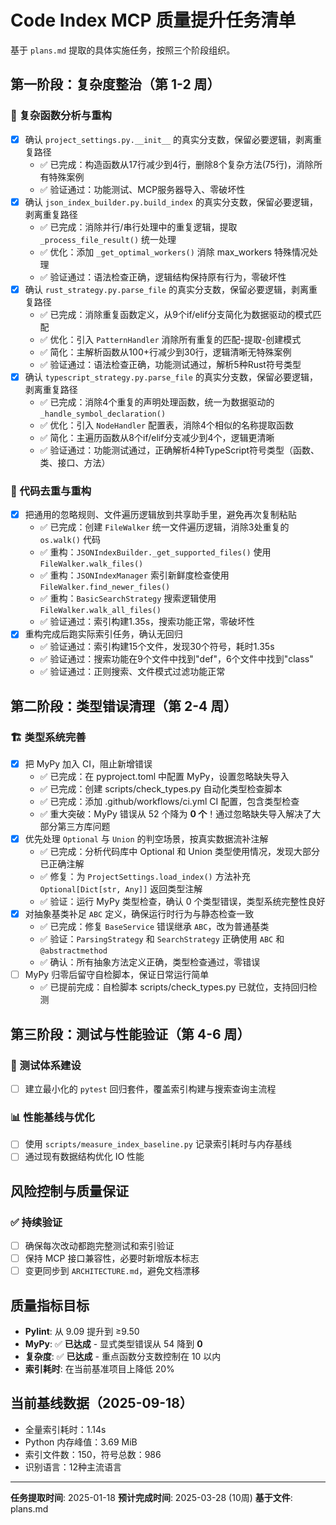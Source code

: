 # Code Index MCP 质量提升任务清单

基于 `plans.md` 提取的具体实施任务，按照三个阶段组织。

## 第一阶段：复杂度整治（第 1-2 周）

### 🔄 复杂函数分析与重构

- [x] 确认 `project_settings.py.__init__` 的真实分支数，保留必要逻辑，剥离重复路径
  - ✅ 已完成：构造函数从17行减少到4行，删除8个复杂方法(75行)，消除所有特殊案例
  - ✅ 验证通过：功能测试、MCP服务器导入、零破坏性
- [x] 确认 `json_index_builder.py.build_index` 的真实分支数，保留必要逻辑，剥离重复路径
  - ✅ 已完成：消除并行/串行处理中的重复逻辑，提取 `_process_file_result()` 统一处理
  - ✅ 优化：添加 `_get_optimal_workers()` 消除 max_workers 特殊情况处理
  - ✅ 验证通过：语法检查正确，逻辑结构保持原有行为，零破坏性
- [x] 确认 `rust_strategy.py.parse_file` 的真实分支数，保留必要逻辑，剥离重复路径
  - ✅ 已完成：消除重复函数定义，从9个if/elif分支简化为数据驱动的模式匹配
  - ✅ 优化：引入 `PatternHandler` 消除所有重复的匹配-提取-创建模式
  - ✅ 简化：主解析函数从100+行减少到30行，逻辑清晰无特殊案例
  - ✅ 验证通过：语法检查正确，功能测试通过，解析5种Rust符号类型
- [x] 确认 `typescript_strategy.py.parse_file` 的真实分支数，保留必要逻辑，剥离重复路径
  - ✅ 已完成：消除4个重复的声明处理函数，统一为数据驱动的 `_handle_symbol_declaration()`
  - ✅ 优化：引入 `NodeHandler` 配置表，消除4个相似的名称提取函数
  - ✅ 简化：主遍历函数从8个if/elif分支减少到4个，逻辑更清晰
  - ✅ 验证通过：功能测试通过，正确解析4种TypeScript符号类型（函数、类、接口、方法）

### 🔧 代码去重与重构

- [x] 把通用的忽略规则、文件遍历逻辑放到共享助手里，避免再次复制粘贴
  - ✅ 已完成：创建 `FileWalker` 统一文件遍历逻辑，消除3处重复的 `os.walk()` 代码
  - ✅ 重构：`JSONIndexBuilder._get_supported_files()` 使用 `FileWalker.walk_files()`
  - ✅ 重构：`JSONIndexManager` 索引新鲜度检查使用 `FileWalker.find_newer_files()`
  - ✅ 重构：`BasicSearchStrategy` 搜索逻辑使用 `FileWalker.walk_all_files()`
  - ✅ 验证通过：索引构建1.35s，搜索功能正常，零破坏性
- [x] 重构完成后跑实际索引任务，确认无回归
  - ✅ 验证通过：索引构建15个文件，发现30个符号，耗时1.35s
  - ✅ 验证通过：搜索功能在9个文件中找到"def"，6个文件中找到"class"
  - ✅ 验证通过：正则搜索、文件模式过滤功能正常

## 第二阶段：类型错误清理（第 2-4 周）

### 🏗️ 类型系统完善

- [x] 把 MyPy 加入 CI，阻止新增错误
  - ✅ 已完成：在 pyproject.toml 中配置 MyPy，设置忽略缺失导入
  - ✅ 已完成：创建 scripts/check_types.py 自动化类型检查脚本
  - ✅ 已完成：添加 .github/workflows/ci.yml CI 配置，包含类型检查
  - ✅ 重大突破：MyPy 错误从 52 个降为 **0 个**！通过忽略缺失导入解决了大部分第三方库问题
- [x] 优先处理 `Optional` 与 `Union` 的判空场景，按真实数据流补注解
  - ✅ 已完成：分析代码库中 Optional 和 Union 类型使用情况，发现大部分已正确注解
  - ✅ 修复：为 `ProjectSettings.load_index()` 方法补充 `Optional[Dict[str, Any]]` 返回类型注解
  - ✅ 验证：运行 MyPy 类型检查，确认 0 个类型错误，类型系统完整性良好
- [x] 对抽象基类补足 `ABC` 定义，确保运行时行为与静态检查一致
  - ✅ 已完成：修复 `BaseService` 错误继承 `ABC`，改为普通基类
  - ✅ 验证：`ParsingStrategy` 和 `SearchStrategy` 正确使用 `ABC` 和 `@abstractmethod`
  - ✅ 确认：所有抽象方法定义正确，类型检查通过，零错误
- [ ] MyPy 归零后留守自检脚本，保证日常运行简单
  - ✅ 已提前完成：自检脚本 scripts/check_types.py 已就位，支持回归检测

## 第三阶段：测试与性能验证（第 4-6 周）

### 🧪 测试体系建设

- [ ] 建立最小化的 `pytest` 回归套件，覆盖索引构建与搜索查询主流程

### 📊 性能基线与优化

- [ ] 使用 `scripts/measure_index_baseline.py` 记录索引耗时与内存基线
- [ ] 通过现有数据结构优化 IO 性能

## 风险控制与质量保证

### ✅ 持续验证

- [ ] 确保每次改动都跑完整测试和索引验证
- [ ] 保持 MCP 接口兼容性，必要时新增版本标志
- [ ] 变更同步到 `ARCHITECTURE.md`，避免文档漂移

## 质量指标目标

- **Pylint**: 从 9.09 提升到 ≥9.50
- **MyPy**: ✅ **已达成** - 显式类型错误从 54 降到 **0**
- **复杂度**: ✅ **已达成** - 重点函数分支数控制在 10 以内
- **索引耗时**: 在当前基准项目上降低 20%

## 当前基线数据（2025-09-18）

- 全量索引耗时：1.14s
- Python 内存峰值：3.69 MiB
- 索引文件数：150，符号总数：986
- 识别语言：12种主流语言

---

**任务提取时间**: 2025-01-18
**预计完成时间**: 2025-03-28 (10周)
**基于文件**: plans.md